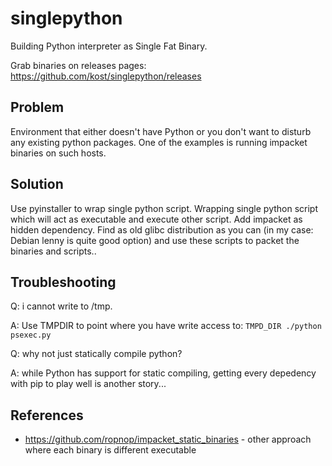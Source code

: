 # singlepython
Building Python interpreter as Single Fat Binary.

Grab binaries on releases pages:
https://github.com/kost/singlepython/releases

## Problem

Environment that either doesn't have Python or you don't want to disturb any existing python packages. One of the examples is running impacket binaries on such hosts.

## Solution

Use pyinstaller to wrap single python script. Wrapping single python script which will act as executable and execute other script. Add impacket as hidden dependency.
Find as old glibc distribution as you can (in my case: Debian lenny is quite good option) and use these scripts to packet the binaries and scripts..

## Troubleshooting

Q: i cannot write to /tmp.

A: Use TMPDIR to point where you have write access to: ```TMPD_DIR ./python psexec.py```


Q: why not just statically compile python?

A: while Python has support for static compiling, getting every depedency with pip to play well is another story...

## References
  - https://github.com/ropnop/impacket_static_binaries - other approach where each binary is different executable


